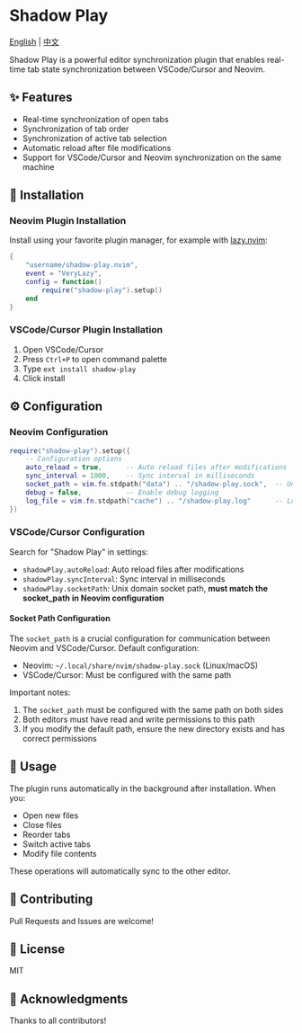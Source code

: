 # Shadow Play

[English](README.md) | [中文](README_zh.md)

Shadow Play is a powerful editor synchronization plugin that enables real-time tab state synchronization between VSCode/Cursor and Neovim.

## ✨ Features

- Real-time synchronization of open tabs
- Synchronization of tab order
- Synchronization of active tab selection
- Automatic reload after file modifications
- Support for VSCode/Cursor and Neovim synchronization on the same machine

## 🚀 Installation

### Neovim Plugin Installation

Install using your favorite plugin manager, for example with [lazy.nvim](https://github.com/folke/lazy.nvim):

```lua
{
    "username/shadow-play.nvim",
    event = "VeryLazy",
    config = function()
        require("shadow-play").setup()
    end
}
```

### VSCode/Cursor Plugin Installation

1. Open VSCode/Cursor
2. Press `Ctrl+P` to open command palette
3. Type `ext install shadow-play`
4. Click install

## ⚙️ Configuration

### Neovim Configuration

```lua
require("shadow-play").setup({
    -- Configuration options
    auto_reload = true,      -- Auto reload files after modifications
    sync_interval = 1000,    -- Sync interval in milliseconds
    socket_path = vim.fn.stdpath("data") .. "/shadow-play.sock",  -- Unix domain socket path
    debug = false,           -- Enable debug logging
    log_file = vim.fn.stdpath("cache") .. "/shadow-play.log"      -- Log file path
})
```

### VSCode/Cursor Configuration

Search for "Shadow Play" in settings:

- `shadowPlay.autoReload`: Auto reload files after modifications
- `shadowPlay.syncInterval`: Sync interval in milliseconds
- `shadowPlay.socketPath`: Unix domain socket path, **must match the socket_path in Neovim configuration**

#### Socket Path Configuration

The `socket_path` is a crucial configuration for communication between Neovim and VSCode/Cursor. Default configuration:

- Neovim: `~/.local/share/nvim/shadow-play.sock` (Linux/macOS)
- VSCode/Cursor: Must be configured with the same path

Important notes:
1. The `socket_path` must be configured with the same path on both sides
2. Both editors must have read and write permissions to this path
3. If you modify the default path, ensure the new directory exists and has correct permissions

## 🔧 Usage

The plugin runs automatically in the background after installation. When you:

- Open new files
- Close files
- Reorder tabs
- Switch active tabs
- Modify file contents

These operations will automatically sync to the other editor.

## 🤝 Contributing

Pull Requests and Issues are welcome!

## 📝 License

MIT

## 🙏 Acknowledgments

Thanks to all contributors! 